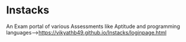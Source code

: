 # Instacks
An Exam portal of various Assessments like Aptitude and programming languages-->https://vikyathb49.github.io/Instacks/loginpage.html
